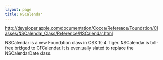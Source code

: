 ```yaml
---
layout: page
title: NSCalendar
---
```


http://developer.apple.com/documentation/Cocoa/Reference/Foundation/Classes/NSCalendar_Class/Reference/NSCalendar.html

NSCalendar is a new Foundation class in OSX 10.4 Tiger. NSCalendar is toll-free bridged to CFCalendar. It is eventually slated to replace the NSCalendarDate class.

